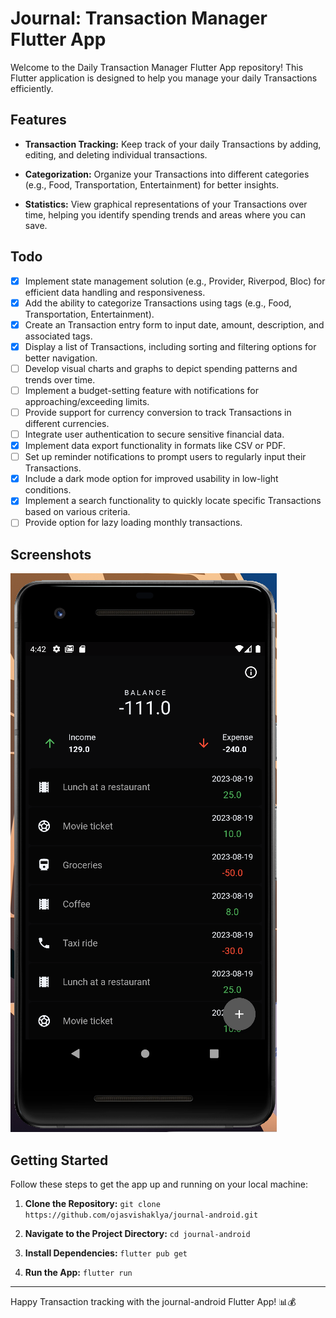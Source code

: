 # Journal: Transaction Manager Flutter App

Welcome to the Daily Transaction Manager Flutter App repository! This Flutter application is
designed to help you manage your daily Transactions efficiently.

## Features

- **Transaction Tracking:** Keep track of your daily Transactions by adding, editing, and deleting
  individual transactions.

- **Categorization:** Organize your Transactions into different categories (e.g., Food,
  Transportation, Entertainment) for better insights.

- **Statistics:** View graphical representations of your Transactions over time, helping you
  identify spending trends and areas where you can save.

## Todo

- [X] Implement state management solution (e.g., Provider, Riverpod, Bloc) for efficient data
  handling and responsiveness.
- [X] Add the ability to categorize Transactions using tags (e.g., Food, Transportation,
  Entertainment).
- [X] Create an Transaction entry form to input date, amount, description, and associated tags.
- [X] Display a list of Transactions, including sorting and filtering options for better navigation.
- [ ] Develop visual charts and graphs to depict spending patterns and trends over time.
- [ ] Implement a budget-setting feature with notifications for approaching/exceeding limits.
- [ ] Provide support for currency conversion to track Transactions in different currencies.
- [ ] Integrate user authentication to secure sensitive financial data.
- [X] Implement data export functionality in formats like CSV or PDF.
- [ ] Set up reminder notifications to prompt users to regularly input their Transactions.
- [X] Include a dark mode option for improved usability in low-light conditions.
- [X] Implement a search functionality to quickly locate specific Transactions based on various
  criteria.
- [ ] Provide option for lazy loading monthly transactions.

## Screenshots

![App Screenshot 1](/screenshots/img.png)

## Getting Started

Follow these steps to get the app up and running on your local machine:

1. **Clone the Repository:** `git clone https://github.com/ojasvishaklya/journal-android.git`

2. **Navigate to the Project Directory:** `cd journal-android`

3. **Install Dependencies:** `flutter pub get`

4. **Run the App:** `flutter run`

---

Happy Transaction tracking with the journal-android Flutter App! 📊💰
